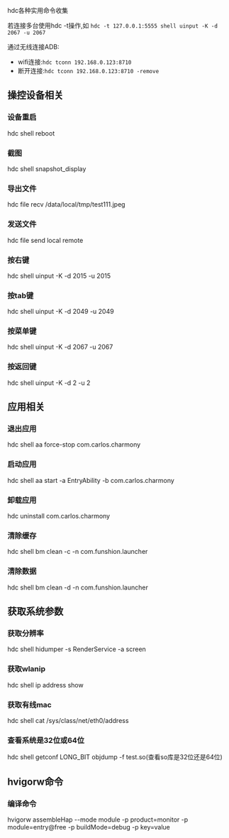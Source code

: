 hdc各种实用命令收集

若连接多台使用hdc -t操作,如
`hdc -t 127.0.0.1:5555 shell uinput -K -d 2067 -u 2067`

通过无线连接ADB:
- wifi连接:`hdc tconn 192.168.0.123:8710`
- 断开连接:`hdc tconn 192.168.0.123:8710 -remove`

## 操控设备相关
### 设备重启
hdc shell reboot
### 截图
hdc shell snapshot_display
### 导出文件
hdc file recv /data/local/tmp/test111.jpeg
### 发送文件
hdc file send local remote

### 按右键
hdc shell uinput -K -d 2015 -u 2015
### 按tab键
hdc shell uinput -K -d 2049 -u 2049
### 按菜单键
hdc shell uinput -K -d 2067 -u 2067
### 按返回键
hdc shell uinput -K -d 2 -u 2

## 应用相关
### 退出应用
hdc shell aa force-stop com.carlos.charmony
### 启动应用
hdc shell aa start -a EntryAbility -b com.carlos.charmony
### 卸载应用
hdc uninstall com.carlos.charmony

### 清除缓存
hdc shell bm clean -c -n com.funshion.launcher
### 清除数据
hdc shell bm clean -d -n com.funshion.launcher

## 获取系统参数
### 获取分辨率
hdc shell hidumper -s RenderService -a screen

### 获取wlanip
hdc shell ip address show

### 获取有线mac
hdc shell cat /sys/class/net/eth0/address

### 查看系统是32位或64位
hdc shell getconf LONG_BIT
objdump -f test.so(查看so库是32位还是64位)


## hvigorw命令
### 编译命令
hvigorw assembleHap --mode module -p product=monitor -p module=entry@free -p buildMode=debug -p key=value
